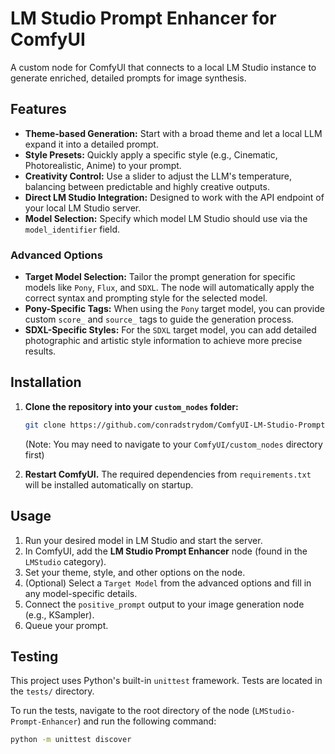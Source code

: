 # LM Studio Prompt Enhancer for ComfyUI

A custom node for ComfyUI that connects to a local LM Studio instance to generate enriched, detailed prompts for image synthesis.

## Features

-   **Theme-based Generation:** Start with a broad theme and let a local LLM expand it into a detailed prompt.
-   **Style Presets:** Quickly apply a specific style (e.g., Cinematic, Photorealistic, Anime) to your prompt.
-   **Creativity Control:** Use a slider to adjust the LLM's temperature, balancing between predictable and highly creative outputs.
-   **Direct LM Studio Integration:** Designed to work with the API endpoint of your local LM Studio server.
-   **Model Selection:** Specify which model LM Studio should use via the `model_identifier` field.

### Advanced Options

-   **Target Model Selection:** Tailor the prompt generation for specific models like `Pony`, `Flux`, and `SDXL`. The node will automatically apply the correct syntax and prompting style for the selected model.
-   **Pony-Specific Tags:** When using the `Pony` target model, you can provide custom `score_` and `source_` tags to guide the generation process.
-   **SDXL-Specific Styles:** For the `SDXL` target model, you can add detailed photographic and artistic style information to achieve more precise results.

## Installation

1.  **Clone the repository into your `custom_nodes` folder:**
    ```bash
    git clone https://github.com/conradstrydom/ComfyUI-LM-Studio-Prompt-Enhancer.git
    ```
    (Note: You may need to navigate to your `ComfyUI/custom_nodes` directory first)

2.  **Restart ComfyUI.**
    The required dependencies from `requirements.txt` will be installed automatically on startup.

## Usage

1.  Run your desired model in LM Studio and start the server.
2.  In ComfyUI, add the **LM Studio Prompt Enhancer** node (found in the `LMStudio` category).
3.  Set your theme, style, and other options on the node.
4.  (Optional) Select a `Target Model` from the advanced options and fill in any model-specific details.
5.  Connect the `positive_prompt` output to your image generation node (e.g., KSampler).
6.  Queue your prompt.

## Testing

This project uses Python's built-in `unittest` framework. Tests are located in the `tests/` directory.

To run the tests, navigate to the root directory of the node (`LMStudio-Prompt-Enhancer`) and run the following command:

```bash
python -m unittest discover
```